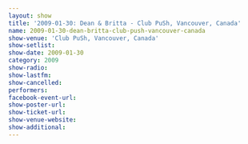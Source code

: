 ```yaml
---
layout: show
title: '2009-01-30: Dean & Britta - Club PuSh, Vancouver, Canada'
name: 2009-01-30-dean-britta-club-push-vancouver-canada
show-venue: 'Club PuSh, Vancouver, Canada'
show-setlist: 
show-date: 2009-01-30
category: 2009
show-radio: 
show-lastfm: 
show-cancelled: 
performers: 
facebook-event-url: 
show-poster-url: 
show-ticket-url: 
show-venue-website: 
show-additional: 
---
```


